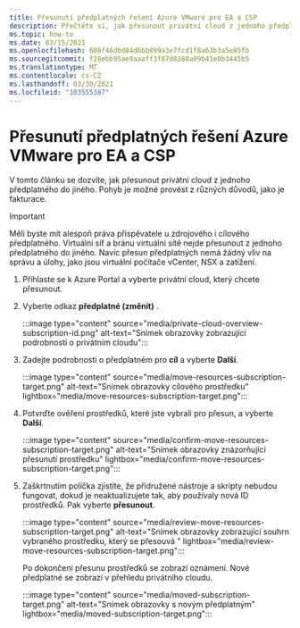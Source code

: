 ```yaml
---
title: Přesunutí předplatných řešení Azure VMware pro EA a CSP
description: Přečtěte si, jak přesunout privátní cloud z jednoho předplatného do jiného. Pohyb je možné provést z různých důvodů, jako je fakturace.
ms.topic: how-to
ms.date: 03/15/2021
ms.openlocfilehash: 608f46dbd84d6bb899a3e7fcd1f8a63b3a5e85fb
ms.sourcegitcommit: f28ebb95ae9aaaff3f87d8388a09b41e0b3445b5
ms.translationtype: MT
ms.contentlocale: cs-CZ
ms.lasthandoff: 03/30/2021
ms.locfileid: "103555387"
---
```

# <a name="move-ea-and-csp-azure-vmware-solution-subscriptions"></a>Přesunutí předplatných řešení Azure VMware pro EA a CSP

V tomto článku se dozvíte, jak přesunout privátní cloud z jednoho předplatného do jiného. Pohyb je možné provést z různých důvodů, jako je fakturace. 

>[!IMPORTANT]
>Měli byste mít alespoň práva přispěvatele u zdrojového i cílového předplatného. Virtuální síť a bránu virtuální sítě nejde přesunout z jednoho předplatného do jiného. Navíc přesun předplatných nemá žádný vliv na správu a úlohy, jako jsou virtuální počítače vCenter, NSX a zatížení.

1. Přihlaste se k Azure Portal a vyberte privátní cloud, který chcete přesunout.

1. Vyberte odkaz **předplatné (změnit)** .

   :::image type="content" source="media/private-cloud-overview-subscription-id.png" alt-text="Snímek obrazovky zobrazující podrobnosti o privátním cloudu":::

1. Zadejte podrobnosti o předplatném pro **cíl** a vyberte **Další**.

   :::image type="content" source="media/move-resources-subscription-target.png" alt-text="Snímek obrazovky cílového prostředku" lightbox="media/move-resources-subscription-target.png":::

1. Potvrďte ověření prostředků, které jste vybrali pro přesun, a vyberte **Další**. 

   :::image type="content" source="media/confirm-move-resources-subscription-target.png" alt-text="Snímek obrazovky znázorňující přesunutí prostředku" lightbox="media/confirm-move-resources-subscription-target.png":::

1. Zaškrtnutím políčka zjistíte, že přidružené nástroje a skripty nebudou fungovat, dokud je neaktualizujete tak, aby používaly nová ID prostředků. Pak vyberte **přesunout**.

   :::image type="content" source="media/review-move-resources-subscription-target.png" alt-text="Snímek obrazovky zobrazující souhrn vybraného prostředku, který se přesouvá " lightbox="media/review-move-resources-subscription-target.png":::

   Po dokončení přesunu prostředků se zobrazí oznámení. Nové předplatné se zobrazí v přehledu privátního cloudu.

   :::image type="content" source="media/moved-subscription-target.png" alt-text="Snímek obrazovky s novým předplatným" lightbox="media/moved-subscription-target.png":::

